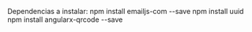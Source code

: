 Dependencias a instalar:
npm install emailjs-com --save
npm install uuid
npm install angularx-qrcode --save
